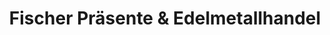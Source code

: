 ---
title: "Fischer Präsente & Edelmetallhandel"
url: /erfurt/fischer-praesente-und-edelmetallhandel/
shop: Schmuck
---